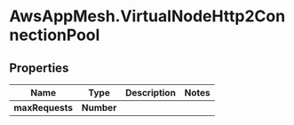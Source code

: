 # AwsAppMesh.VirtualNodeHttp2ConnectionPool

## Properties

Name | Type | Description | Notes
------------ | ------------- | ------------- | -------------
**maxRequests** | **Number** |  | 


